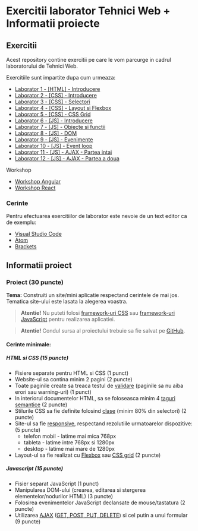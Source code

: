 # Exercitii laborator Tehnici Web + Informatii proiecte

## Exercitii

Acest repository contine exercitii pe care le vom parcurge in cadrul laboratorului de Tehnici Web.

Exercitiile sunt impartite dupa cum urmeaza:

* [Laborator 1 - [HTML] - Introducere](doc/laborator-1)
* [Laborator 2 - [CSS] - Introducere](doc/laborator-2)
* [Laborator 3 - [CSS] - Selectori](doc/laborator-3)
* [Laborator 4 - [CSS] - Layout si Flexbox](doc/laborator-4)
* [Laborator 5 - [CSS] - CSS Grid](doc/laborator-5)
* [Laborator 6 - [JS] - Introducere](doc/laborator-6)
* [Laborator 7 - [JS] - Obiecte si functii](doc/laborator-7)
* [Laborator 8 - [JS] - DOM](doc/laborator-8)
* [Laborator 9 - [JS] - Evenimente](doc/laborator-9)
* [Laborator 10 - [JS] - Event loop](doc/laborator-10)
* [Laborator 11 - [JS] - AJAX - Partea intai](doc/laborator-11)
* [Laborator 12 - [JS] - AJAX - Partea a doua](doc/laborator-12)

Workshop

* [Workshop Angular](doc/workshop-angular-laborator-11-12)
* [Workshop React](doc/workshop-react-laborator-11-12)

### Cerinte

Pentru efectuarea exercitiilor de laborator este nevoie de un text editor ca de exemplu:

* [Visual Studio Code](https://code.visualstudio.com/Download)
* [Atom](https://atom.io)
* [Brackets](http://brackets.io/)

## Informatii proiect

### Proiect (30 puncte)

**Tema:** Construiti un site/mini aplicatie respectand cerintele de mai jos. Tematica site-ului este lasata la alegerea voastra.

> **Atentie!** Nu puteti folosi [framework-uri CSS](https://en.wikipedia.org/wiki/CSS_framework) sau [framework-uri JavaScript](https://en.wikipedia.org/wiki/JavaScript_framework) pentru realizarea aplicatiei.

> **Atentie!** Condul sursa al proiectului trebuie sa fie salvat pe [GitHub](https://github.com/).

#### Cerinte minimale:

##### HTML si CSS (15 puncte)

* Fisiere separate pentru HTML si CSS (1 punct)
* Website-ul sa contina minim 2 pagini (2 puncte)
* Toate paginile create sa treaca testul de [validare](http://validator.w3.org) (paginile sa nu aiba erori sau warning-uri) (1 punct)
* In interiorul documentelor HTML, sa se foloseasca minim 4 [taguri semantice](https://www.w3schools.com/html/html5_semantic_elements.asp) (2 puncte)
* Stilurile CSS sa fie definite folosind [clase](https://screwlewse.com/2010/07/dont-use-id-selectors-in-css/) (minim  80% din selectori) (2 puncte)
* Site-ul sa fie [responsive](https://www.w3schools.com/html/html_responsive.asp), respectand rezolutiile urmatoarelor dispozitive: (5 puncte)
  * telefon mobil - latime mai mica 768px
  * tableta - latime intre 768px si 1280px
  * desktop - latime mai mare de 1280px
* Layout-ul sa fie realizat cu [Flexbox](https://css-tricks.com/snippets/css/a-guide-to-flexbox/) sau [CSS grid](https://css-tricks.com/snippets/css/complete-guide-grid/) (2 puncte)

##### Javascript (15 puncte)

* Fisier separat JavaScript (1 punct)
* Manipularea DOM-ului (crearea, editarea si stergerea elementelor/nodurilor HTML) (3 puncte)
* Folosirea evenimentelor JavaScript declansate de mouse/tastatura (2 puncte)
* Utilizarea [AJAX](https://www.w3schools.com/xml/ajax_intro.asp) ([GET, POST, PUT, DELETE](http://www.restapitutorial.com/lessons/httpmethods.html)) si cel putin a unui formular (9 puncte)
